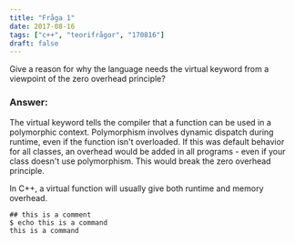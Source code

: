 ```yaml
---
title: "Fråga 1"
date: 2017-08-16
tags: ["c++", "teorifrågor", "170816"]
draft: false
---
```

Give a reason for why the language needs the virtual keyword from a viewpoint of the zero overhead principle?

<!--more-->
### Answer:
The virtual keyword tells the compiler that a function can be used in a polymorphic context. Polymorphism involves dynamic dispatch during runtime, even if the function isn't overloaded. If this was default behavior for all classes, an overhead would be added in all programs - even if your class doesn't use polymorphism. This would break the zero overhead principle.

In C++, a virtual function will usually give both runtime and memory overhead.

```
## this is a comment
$ echo this is a command
this is a command

```
